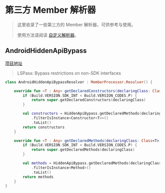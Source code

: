 # 第三方 Member 解析器

> 这里收录了一些第三方的 Member 解析器，可供参考与使用。
>
> 使用方法请阅读 [自定义解析器](../library/kavaref-core.md#自定义解析器)。

## AndroidHiddenApiBypass

[项目地址](https://github.com/LSPosed/AndroidHiddenApiBypass)

> LSPass: Bypass restrictions on non-SDK interfaces

```kotlin
class AndroidHiddenApiBypassResolver : MemberProcessor.Resolver() {

    override fun <T : Any> getDeclaredConstructors(declaringClass: Class<T>): List<Constructor<T>> {
        if (Build.VERSION.SDK_INT < Build.VERSION_CODES.P) {
            return super.getDeclaredConstructors(declaringClass)
        }

        val constructors = HiddenApiBypass.getDeclaredMethods(declaringClass)
            .filterIsInstance<Constructor<T>>()
            .toList()
        return constructors
    }

    override fun <T : Any> getDeclaredMethods(declaringClass: Class<T>): List<Method> {
        if (Build.VERSION.SDK_INT < Build.VERSION_CODES.P) {
            return super.getDeclaredMethods(declaringClass)
        }

        val methods = HiddenApiBypass.getDeclaredMethods(declaringClass)
            .filterIsInstance<Method>()
            .toList()
        return methods
    }
}
```